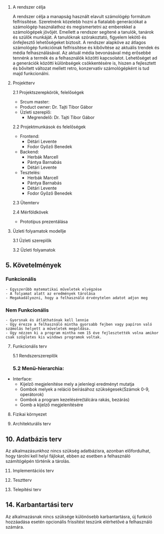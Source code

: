 1. A rendszer célja

	A rendszer célja a manapság használt elavult számológép formátum felfrissítése. Szeretnénk közelebb hozni a fiatalabb generációkat a számológép használathoz és megismertetni az emberekkel a számológépek jövőjét. Emellett a rendszer segítené a tanulók, tanárok és szülők munkáját. A tanulóknak szórakoztató, figyelem lekötő és önfejlesztő lehetőségeket biztosít. A rendszer alapköve az átlagos számológép funkcióinak felfrissítése és kibővítése az aktuális trendek és média felhasználásával. Az aktuál média bevonásával még erősebbé tennénk a termék és a felhasználók közötti kapcsolatot. Lehetőséget ad a generációk közötti különbségek csökkentésére is, hiszen a fejlesztett és bővitett változat mellett retro, konzervatív számológépként is tud majd funkcionálni.
2. Projektterv
   
	2.1 Projektszerepkörök, felelőségek
	-   Srcum master:
	-   Product owner: Dr. Tajti Tibor Gábor
	-   Üzleti szereplő:
		-   Megrendelő: Dr. Tajti Tibor Gábor
   
	2.2 Projektmunkások és felelőségek
   		
	-   Frontend:
		-   Détári Levente
		-   Fodor Győző Benedek
	-   Backend:  
		-   Herbák Marcell
		-   Pántya Barnabás
		-   Détári Levente
	-   Tesztelés:   
		-   Herbák Marcell
		-   Pántya Barnabás
		-   Détári Levente
		-   Fodor Győző Benedek
  
	2.3 Ütemterv
   
	2.4 Mérföldkövek
   	-   Prototípus prezentálása
   
4. Üzleti folyamatok modellje
   
	3.1 Üzleti szereplők
   
	3.2 Üzleti folyamatok
   
## 5. Követelmények
  ### Funkcionális
    - Egyszerűbb matematikai műveletek elvégzése
    - A folyamat alatt az eredmények tárolása
    - Megakadályozni, hogy a felhasználó érvénytelen adatot adjon meg

### Nem Funkcionális 
	- Gyorsnak és átláthatónak kell lennie
	- Úgy érezze a felhasználó mintha gyorsabb fejben vagy papíron való számolás helyett a műveletek megoldása.
	- Úgy nézzen ki a program mintha nem 15 éve fejlesztették volna amikor csak szögletes kis windows programok voltak.
   
7. Funkcionális terv
    
	5.1 Rendszerszereplők
   
	### 5.2 Menü-hierarchia:
* Interface:
	- Kijelző megjelenítése mely a jelenlegi eredményt mutatja
	- Gombok melyek a reláció beírásához szükségesek(Számok 0-9, operátorok)
	- Gombok a program kezelésére(tálcára rakás, bezárás)
	- Gomb a kijelző megjelenítésére
   
8. Fizikai környezet
    
9. Architekturális terv
    
## 10. Adatbázis terv

Az alkalmazásunkhoz nincs szükség adatbázisra, azonban előfordulhat, hogy tárolni kell helyi fájlokat, ebben az esetben a felhasználó számítógépén történik a tárolás.

11. Implementációs terv
    
12. Tesztterv
    
13. Telepítési terv
    
## 14. Karbantartási terv

Az alkalmazásnak nincs szüksége különösebb karbantartásra, új funkció hozzáadása esetén opcionális frissítést teszünk elérhetővé a felhasználó számára.
